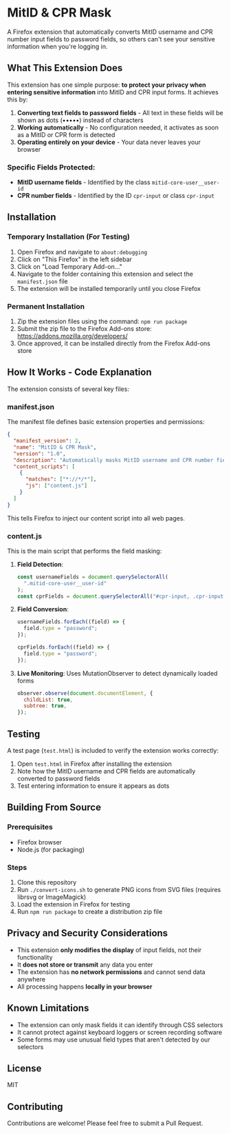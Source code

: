 # MitID & CPR Mask

A Firefox extension that automatically converts MitID username and CPR number input fields to password fields, so others can't see your sensitive information when you're logging in.

## What This Extension Does

This extension has one simple purpose: **to protect your privacy when entering sensitive information** into MitID and CPR input forms. It achieves this by:

1. **Converting text fields to password fields** - All text in these fields will be shown as dots (•••••) instead of characters
2. **Working automatically** - No configuration needed, it activates as soon as a MitID or CPR form is detected
3. **Operating entirely on your device** - Your data never leaves your browser

### Specific Fields Protected:

- **MitID username fields** - Identified by the class `mitid-core-user__user-id`
- **CPR number fields** - Identified by the ID `cpr-input` or class `cpr-input`

## Installation

### Temporary Installation (For Testing)

1. Open Firefox and navigate to `about:debugging`
2. Click on "This Firefox" in the left sidebar
3. Click on "Load Temporary Add-on..."
4. Navigate to the folder containing this extension and select the `manifest.json` file
5. The extension will be installed temporarily until you close Firefox

### Permanent Installation

1. Zip the extension files using the command: `npm run package`
2. Submit the zip file to the Firefox Add-ons store: https://addons.mozilla.org/developers/
3. Once approved, it can be installed directly from the Firefox Add-ons store

## How It Works - Code Explanation

The extension consists of several key files:

### manifest.json

The manifest file defines basic extension properties and permissions:

```json
{
  "manifest_version": 2,
  "name": "MitID & CPR Mask",
  "version": "1.0",
  "description": "Automatically masks MitID username and CPR number fields for privacy",
  "content_scripts": [
    {
      "matches": ["*://*/*"],
      "js": ["content.js"]
    }
  ]
}
```

This tells Firefox to inject our content script into all web pages.

### content.js

This is the main script that performs the field masking:

1. **Field Detection**:
   ```javascript
   const usernameFields = document.querySelectorAll(
     ".mitid-core-user__user-id"
   );
   const cprFields = document.querySelectorAll("#cpr-input, .cpr-input");
   ```
2. **Field Conversion**:

   ```javascript
   usernameFields.forEach((field) => {
     field.type = "password";
   });

   cprFields.forEach((field) => {
     field.type = "password";
   });
   ```

3. **Live Monitoring**: Uses MutationObserver to detect dynamically loaded forms
   ```javascript
   observer.observe(document.documentElement, {
     childList: true,
     subtree: true,
   });
   ```

## Testing

A test page (`test.html`) is included to verify the extension works correctly:

1. Open `test.html` in Firefox after installing the extension
2. Note how the MitID username and CPR fields are automatically converted to password fields
3. Test entering information to ensure it appears as dots

## Building From Source

### Prerequisites

- Firefox browser
- Node.js (for packaging)

### Steps

1. Clone this repository
2. Run `./convert-icons.sh` to generate PNG icons from SVG files (requires librsvg or ImageMagick)
3. Load the extension in Firefox for testing
4. Run `npm run package` to create a distribution zip file

## Privacy and Security Considerations

- This extension **only modifies the display** of input fields, not their functionality
- It **does not store or transmit** any data you enter
- The extension has **no network permissions** and cannot send data anywhere
- All processing happens **locally in your browser**

## Known Limitations

- The extension can only mask fields it can identify through CSS selectors
- It cannot protect against keyboard loggers or screen recording software
- Some forms may use unusual field types that aren't detected by our selectors

## License

MIT

## Contributing

Contributions are welcome! Please feel free to submit a Pull Request.
